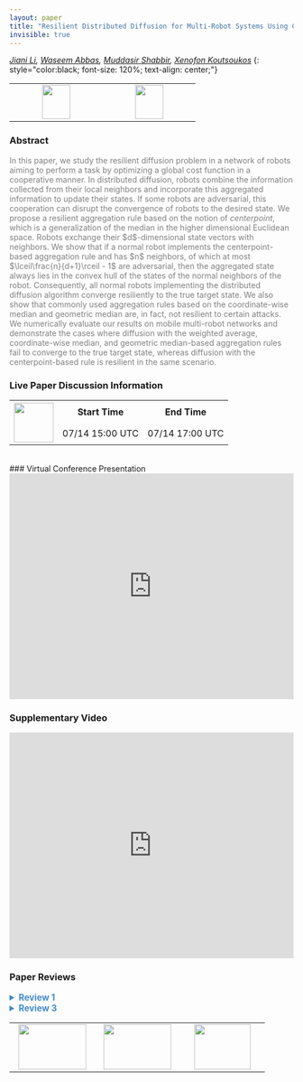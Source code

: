 ```yaml
---
layout: paper
title: "Resilient Distributed Diffusion for Multi-Robot Systems Using Centerpoint"
invisible: true
---
```

*[Jiani Li](https://jianili.github.io/jianili/),  [Waseem Abbas](http://www.wabbas.com/),  [Muddasir Shabbir](https://itu.edu.pk/faculty-itu/muddasir-shabbir/),  [Xenofon Koutsoukos](http://www.vuse.vanderbilt.edu/~koutsoxd/)*
{: style="color:black; font-size: 120%; text-align: center;"}

<table width="30%"> <tr>
<td style="width: 20%; text-align: center;"><a href="http://www.roboticsproceedings.org/rss16/p021.pdf"><img src="{{ site.baseurl }}/images/paper_link.png"
width = "50"  height = "60"/> </a> </td>

<td style="width: 20%; text-align: center;"><a href="https://github.com/JianiLi/Centerpoint_resilient_diffusion"><img src="{{ site.baseurl }}/images/software_link.png"
width = "50"  height = "60"/> </a> </td>

</tr></table>

### Abstract
<html> <script type="text/javascript" async src="https://cdnjs.cloudflare.com/ajax/libs/mathjax/2.7.5/MathJax.js?config=TeX-AMS-MML_HTMLorMML"> MathJax.Hub.Config({ tex2jax: {inlineMath: [['$','$']], processEscapes: true}}); </script><p style="color:gray; font-size: 100%; text-align: justified;">
In this paper, we study the resilient diffusion problem in a network of robots aiming to perform a task by optimizing a global cost function in a cooperative manner. In distributed diffusion, robots combine the information collected from their local neighbors and incorporate this aggregated information to update their states. If some robots are adversarial, this cooperation can disrupt the convergence of robots to the desired state. We propose a resilient aggregation rule based on the notion of <i>centerpoint</i>, which is a generalization of the median in the higher dimensional Euclidean space. Robots exchange their $d$-dimensional state vectors with neighbors. We show that if a normal robot implements the centerpoint-based aggregation rule and has $n$ neighbors, of which at most $\lceil\frac{n}{d+1}\rceil - 1$ are adversarial, then the aggregated state always lies in the convex hull of the states of the normal neighbors of the robot. Consequently, all normal robots implementing the distributed diffusion algorithm converge resiliently to the true target state. We also show that commonly used aggregation rules based on the coordinate-wise median and geometric median are, in fact, not resilient to certain attacks. We numerically evaluate our results on mobile multi-robot networks and demonstrate the cases where diffusion with the weighted average, coordinate-wise median, and geometric median-based aggregation rules fail to converge to the true target state, whereas diffusion with the centerpoint-based rule is resilient in the same scenario.
</p></html>

### Live Paper Discussion Information
<html>
<table width="50%">
<tr> <th rowspan="2"><a href="https://pheedloop.com/rss2020/virtual/"><img src="{{ site.baseurl }}/images/pheedloop_link.png" width = "70"  height = "70"/> </a> </th> <th> Start Time </th> <th> End Time </th> </tr>
<tr> <td> 07/14 15:00 UTC </td><td> 07/14 17:00 UTC </td></tr>
</table> <br> </html>
### Virtual Conference Presentation
<iframe width="100%" height="400" src="https://www.youtube.com/embed/lImjPWiANRA" frameborder="0" allow="accelerometer; autoplay; encrypted-media; gyroscope; picture-in-picture" allowfullscreen></iframe>

### Supplementary Video
<iframe width="100%" height="400" src="https://www.youtube.com/embed/Y9sdOKLKs24 " frameborder="0" allow="accelerometer; autoplay; encrypted-media; gyroscope; picture-in-picture" allowfullscreen></iframe>

### Paper Reviews
<details><summary style="font-size:110%; color:#438BCA; cursor: pointer;"><b> Review 1</b></summary>
<p style="color:gray; font-size: 100%; text-align: justified; white-space: pre-line">
* Main comments
Unfortunately, the theoretical analysis of the method is not as rigorous as the rest of the paper:
- In the inline equation before eq. (8): It is not clear why $\frac{2\mu_l}{L}-\mu_l^2$ becomes $\mu_l^2$. This step is crucial for the proof of the main theoretical result of the paper, and it does not seem to be correct.
- Section V.D: the authors seem to suggest that the proposed method is a particular case of DLMS, and so it inherits the same benefits in terms of MSD. However, the authors need to prove or cite a result showing that the relation between DLMS and non-cooperative LMS results holds also for time-varying weights (which is how the proposed algorithm falls into the DLMS category).
- Lemma 1: in order to make the proof valid, the authors need to provide (either prove or refer to) a theorem stating that the center point is always in the convex hull of the points (this is rather simple, but it needs to be done for completeness). Also, Lemma 1 should be stated in its more generic (and powerful) form: for any subset of $\ceil{\frac{n}{d+1}}-1$ points, the centerpoint cannot be in their convex hull. This is because the centerpoint does not know which points are the Byzantine agents, so the result should be invariant to their choice.
Finally, it would be nice if the authors could test the performance of the algorithm where the squared 2-norm in the cost in Section VI.A is substituted with an 1-norm; in this case the cost separates across coordinates, so the median-based algorithm should return to work robustly.

Overall, the paper is based on an innovative idea, but it is not publishable in its current form due to the theoretical analysis.


* Additional comments
- Abstract: "optimizing global cost" should be "optimizing a global cost"
- Page 3, column 2: "In one dimension, median" should be "In one dimension, the median"
- Lemma 1: It seems that there should be some assumption on the minimum n.
- Section V.C:
  - Property 1: the customary assumption of Lischitz continuity uses the distance between two arbitrary points (not just a single point and the origin), and links B and D. As it is, this definition is not clear (can B depend on w?), and it does not imply that the function is actually continuous (e.g., take a J which is a "staircase")
  - Property 2: the authors invoke co-coercivity of the function, which requires simple convexity (mu=0)
- Page 5, column 1, first equation: \mu_l should be \mu_k
- Eq (4), second line: the term containing \eta and \rho should have a plus sign instead of a minus sign.
- Page 8, column 1: "sates" should be "states"

</p> </details>

<details><summary style="font-size:110%; color:#438BCA; cursor: pointer;"><b> Review 3</b></summary>
<p style="color:gray; font-size: 100%; text-align: justified; white-space: pre-line">
The paper has proposed an aggregation rule based on center points for distributed fusion for multi-robot systems in the presence of adversarial robots. Such center points can  be achieved based only on local  information available to each robot. The proposed method can guarantee the aggregated state always lie in the convex hull of the states of normal neighbors. Convergence analysis and numerical simulations are provided to validate the proposed method. 

While the whole paper looks very nice in general, especially in quality and clarity,  the key idea to achieve a state in the convex hull of normal states is not new. There has recently been several other existing methods to achieve such a convex combination without knowing which state is malicious.  To name a few, please refer to the followings:
[1]. H. Mendes, M. Herlihy, N. Vaidya and V. Garg, Multidimensional agreement in byzantine systems, Distributed Computing, 28 (2015), 423–441
[2] H. Park and S. A. Hutchinson, Fault-tolerant rendezvous of multirobot systems, IEEE Transactions on Robotics, 33 (2017), 565–582.
[3] L. Tseng and N. H. Vaidya, Asynchronous convex hull consensus in the presence of crash faults, in Proceedings of the 2014 ACM symposium on Principles of distributed computing, ACM, 2014, 396–405
[4]. X. Wang, S. Mou, S. Sundaram. A resilient convex combination for consensus-based distributed algorithms. Numerical Algebra, Control and Optimization. 269-281, 9(3), 2019. 

The authors could compare their methods with the above papers and further justify their contribution. 

</p> </details>

<table width="100%"><tr><td style="width: 30%; text-align: center;"><a href="{{ site.baseurl }}/program/papers/20"> <img src="{{ site.baseurl }}/images/previous_icon.png" width = "120"  height = "80"/> </a> </td>

<td style="width: 30%; text-align: center;"><a href="{{ site.baseurl }}/program/papers"> <img src="{{ site.baseurl }}/images/overview_icon.png" width = "120"  height = "80"/> </a> </td> 

<td style="width: 30%; text-align: center;"><a href="{{ site.baseurl }}/program/papers/22"> <img src="{{ site.baseurl }}/images/next_icon.png" width = "100"  height = "80"/> </a> </td> 

</tr></table>

